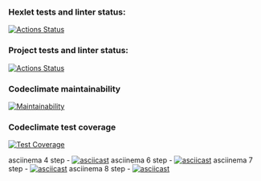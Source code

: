 ### Hexlet tests and linter status:
[![Actions Status](https://github.com/nbardzinkevichh/frontend-project-46/actions/workflows/hexlet-check.yml/badge.svg)](https://github.com/nbardzinkevichh/frontend-project-46/actions)
### Project tests and linter status:
[![Actions Status](https://github.com/nbardzinkevichh/frontend-project-46/actions/workflows/project-check.yml/badge.svg)](https://github.com/nbardzinkevichh/frontend-project-46/actions)
### Codeclimate maintainability
[![Maintainability](https://api.codeclimate.com/v1/badges/35d6e1e316625e3d7d47/maintainability)](https://codeclimate.com/github/nbardzinkevichh/frontend-project-46/maintainability)
### Codeclimate test coverage 
[![Test Coverage](https://api.codeclimate.com/v1/badges/35d6e1e316625e3d7d47/test_coverage)](https://codeclimate.com/github/nbardzinkevichh/frontend-project-46/test_coverage)

asciinema 4 step - [![asciicast](https://asciinema.org/a/671903.svg)](https://asciinema.org/a/671903)
asciinema 6 step - [![asciicast](https://asciinema.org/a/672427.svg)](https://asciinema.org/a/672427)
asciinema 7 step - [![asciicast](https://asciinema.org/a/674073.svg)](https://asciinema.org/a/674073)
asciinema 8 step - [![asciicast](https://asciinema.org/a/674216.svg)](https://asciinema.org/a/674216)